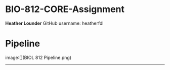 # BIO-812-CORE-Assignment
**Heather Lounder**
GitHub username: heatherfdl

# Pipeline
image:[](BIOL 812 Pipeline.png)
***


